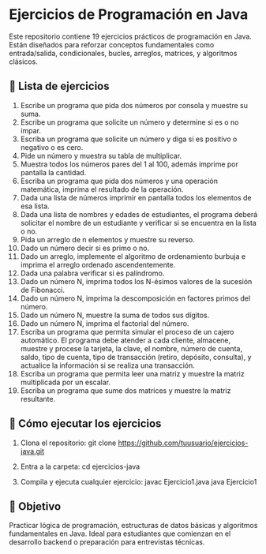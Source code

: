 # Ejercicios de Programación en Java

Este repositorio contiene 19 ejercicios prácticos de programación en Java. Están diseñados para reforzar conceptos fundamentales como entrada/salida, condicionales, bucles, arreglos, matrices, y algoritmos clásicos.

## 📁 Lista de ejercicios

1. Escribe un programa que pida dos números por consola y muestre su suma.
2. Escribe un programa que solicite un número y determine si es o no impar.
3. Escriba un programa que solicite un número y diga si es positivo o negativo o es cero.
4. Pide un número y muestra su tabla de multiplicar.
5. Muestra todos los números pares del 1 al 100, además imprime por pantalla la cantidad.
6. Escriba un programa que pida dos números y una operación matemática, imprima el resultado de la operación.
7. Dada una lista de números imprimir en pantalla todos los elementos de esa lista.
8. Dada una lista de nombres y edades de estudiantes, el programa deberá solicitar el nombre de un estudiante y verificar si se encuentra en la lista o no.
9. Pida un arreglo de n elementos y muestre su reverso.
10. Dado un número decir si es primo o no.
11. Dado un arreglo, implemente el algoritmo de ordenamiento burbuja e imprima el arreglo ordenado ascendentemente.
12. Dada una palabra verificar si es palíndromo.
13. Dado un número N, imprima todos los N-ésimos valores de la sucesión de Fibonacci.
14. Dado un número N, imprima la descomposición en factores primos del número.
15. Dado un número N, muestre la suma de todos sus dígitos.
16. Dado un número N, imprima el factorial del número.
17. Escriba un programa que permita simular el proceso de un cajero automático. El programa debe atender a cada cliente, almacene, muestre y procese la tarjeta, la clave, el nombre, número de cuenta, saldo, tipo de cuenta, tipo de transacción (retiro, depósito, consulta), y actualice la información si se realiza una transacción.
18. Escriba un programa que permita leer una matriz y muestre la matriz multiplicada por un escalar.
19. Escriba un programa que sume dos matrices y muestre la matriz resultante.

## 🚀 Cómo ejecutar los ejercicios

1. Clona el repositorio:
   git clone https://github.com/tuusuario/ejercicios-java.git

2. Entra a la carpeta:
   cd ejercicios-java

3. Compila y ejecuta cualquier ejercicio:
   javac Ejercicio1.java
   java Ejercicio1

## 🧠 Objetivo

Practicar lógica de programación, estructuras de datos básicas y algoritmos fundamentales en Java. Ideal para estudiantes que comienzan en el desarrollo backend o preparación para entrevistas técnicas.
